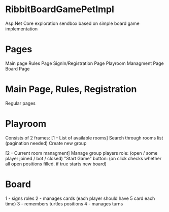 # RibbitBoardGamePetImpl 
Asp.Net Core exploration sendbox based on simple board game implementation

# Pages
Main page
Rules Page
SignIn/Registration Page
Playroom Managment Page
Board Page

# Main Page, Rules, Registration 
Regular pages

# Playroom
Consists of 2 frames:
[1 - List of available rooms]
Search through rooms list (pagination needed)
Create new group

[2 - Current room managment]
Manage group players role: (open / some player joined / bot / closed)
"Start Game" button: (on click checks whether all open positions filled. if true starts new board)

# Board
1 - signs roles
2 - manages cards (each player should have 5 card each time)
3 - remembers turtles positions
4 - manages turns
